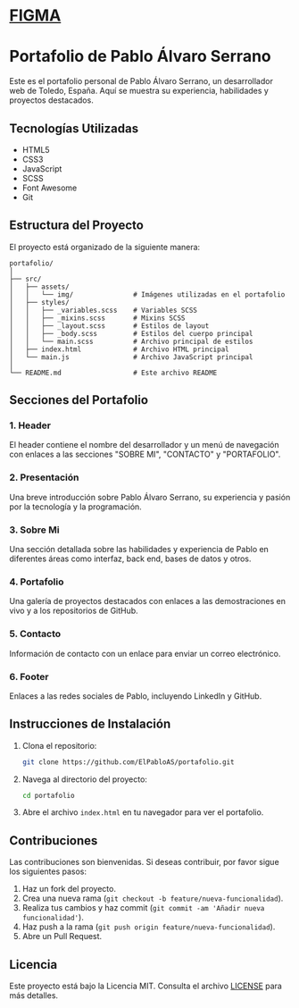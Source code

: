 # [FIGMA](https://www.figma.com/design/xivn9bkOggUtK9hqmgZ7we/Untitled?node-id=0-1&t=ksbTpgfwkdHIuYtQ-1)

# Portafolio de Pablo Álvaro Serrano

Este es el portafolio personal de Pablo Álvaro Serrano, un desarrollador web de Toledo, España. Aquí se muestra su experiencia, habilidades y proyectos destacados.

## Tecnologías Utilizadas

- HTML5
- CSS3
- JavaScript
- SCSS
- Font Awesome
- Git

## Estructura del Proyecto

El proyecto está organizado de la siguiente manera:

```
portafolio/
│
├── src/
│   ├── assets/
│   │   └── img/               # Imágenes utilizadas en el portafolio
│   ├── styles/
│   │   ├── _variables.scss    # Variables SCSS
│   │   ├── _mixins.scss       # Mixins SCSS
│   │   ├── _layout.scss       # Estilos de layout
│   │   ├── _body.scss         # Estilos del cuerpo principal
│   │   └── main.scss          # Archivo principal de estilos
│   ├── index.html             # Archivo HTML principal
│   └── main.js                # Archivo JavaScript principal
│
└── README.md                  # Este archivo README
```

## Secciones del Portafolio

### 1. Header

El header contiene el nombre del desarrollador y un menú de navegación con enlaces a las secciones "SOBRE MI", "CONTACTO" y "PORTAFOLIO".

### 2. Presentación

Una breve introducción sobre Pablo Álvaro Serrano, su experiencia y pasión por la tecnología y la programación.

### 3. Sobre Mi

Una sección detallada sobre las habilidades y experiencia de Pablo en diferentes áreas como interfaz, back end, bases de datos y otros.

### 4. Portafolio

Una galería de proyectos destacados con enlaces a las demostraciones en vivo y a los repositorios de GitHub.

### 5. Contacto

Información de contacto con un enlace para enviar un correo electrónico.

### 6. Footer

Enlaces a las redes sociales de Pablo, incluyendo LinkedIn y GitHub.

## Instrucciones de Instalación

1. Clona el repositorio:
   ```bash
   git clone https://github.com/ElPabloAS/portafolio.git
   ```

2. Navega al directorio del proyecto:
   ```bash
   cd portafolio
   ```

3. Abre el archivo `index.html` en tu navegador para ver el portafolio.

## Contribuciones

Las contribuciones son bienvenidas. Si deseas contribuir, por favor sigue los siguientes pasos:

1. Haz un fork del proyecto.
2. Crea una nueva rama (`git checkout -b feature/nueva-funcionalidad`).
3. Realiza tus cambios y haz commit (`git commit -am 'Añadir nueva funcionalidad'`).
4. Haz push a la rama (`git push origin feature/nueva-funcionalidad`).
5. Abre un Pull Request.

## Licencia

Este proyecto está bajo la Licencia MIT. Consulta el archivo [LICENSE](LICENSE) para más detalles.

